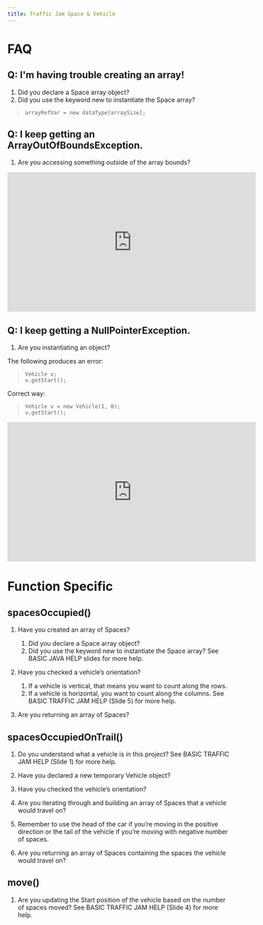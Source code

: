 ```yaml
---
title: Traffic Jam Space & Vehicle
---
```


# FAQ

## Q: I'm having trouble creating an array!

1. Did you declare a Space array object?
2. Did you use the keyword new to instantiate the Space array?

>     arrayRefVar = new dataType[arraySize];

## Q: I keep getting an ArrayOutOfBoundsException.

1. Are you accessing something outside of the array bounds?

<iframe width="560" height="315" src="https://www.youtube.com/embed/x9JArfGJb8c?start=869" frameborder="0" gesture="media" allow="encrypted-media" allowfullscreen></iframe>

## Q: I keep getting a NullPointerException.

1. Are you instantiating an object?

The following produces an error:
>     Vehicle v;
>     v.getStart();

Correct way:
>     Vehicle v = new Vehicle(1, 0);
>     v.getStart();

<iframe width="560" height="315" src="https://www.youtube.com/embed/x9JArfGJb8c" frameborder="0" gesture="media" allow="encrypted-media" allowfullscreen></iframe>

# Function Specific

## spacesOccupied()

1. Have you created an array of Spaces?
    1. Did you declare a Space array object?
    2. Did you use the keyword new to instantiate the Space array?
    See BASIC JAVA HELP slides for more help.

2. Have you checked a vehicle’s orientation?
    1. If a vehicle is vertical, that means you want to count along the rows.
    2. If a vehicle is horizontal, you want to count along the columns.
    See BASIC TRAFFIC JAM HELP (Slide 5) for more help.

3. Are you returning an array of Spaces?

## spacesOccupiedOnTrail()

1.	Do you understand what a vehicle is in this project?
See BASIC TRAFFIC JAM HELP (Slide 1) for more help.

2. Have you declared a new temporary Vehicle object?
3. Have you checked the vehicle’s orientation?
4. Are you iterating through and building an array of Spaces that a vehicle would travel on?
5. Remember to use the head of the car if you’re moving in the positive direction or the tail of the vehicle if you’re moving with negative number of spaces.
6. Are you returning an array of Spaces containing the spaces the vehicle would travel on?

## move()

1. Are you updating the Start position of the vehicle based on the number of spaces moved?
See BASIC TRAFFIC JAM HELP (Slide 4) for more help. 
